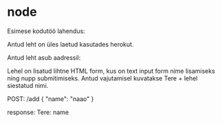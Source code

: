 # node

Esimese kodutöö lahendus:

Antud leht on üles laetud kasutades herokut.

Antud leht asub aadressil:


Lehel on lisatud lihtne HTML form, kus on text input form nime lisamiseks ning nupp submitimiseks.
Antud vajutamisel kuvatakse Tere + lehel siestatud nimi.

POST: /add
{
    "name": "naao"
}

response:
Tere: name
